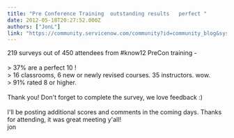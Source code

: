 ```yaml
---
title: "Pre Conference Training  outstanding results   perfect "
date: 2012-05-18T20:27:52.000Z
authors: ["JonL"]
link: "https://community.servicenow.com/community?id=community_blog&sys_id=f5ade2a9dbd0dbc01dcaf3231f961918"
---
```

<p>219 surveys out of 450 attendees from #know12 PreCon training - <br/><br/> &gt; 37% are a perfect 10 !<br/> &gt; 16 classrooms, 6 new or newly revised courses. 35 instructors. wow. <br/> &gt; 91% rated 8 or higher. <br/><br/>Thank you! Don't forget to complete the survey, we love feedback :) <br/><br/>I'll be posting additional scores and comments in the coming days. Thanks for attending, it was great meeting y'all!<br/>jon</p>